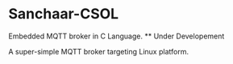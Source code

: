 # Sanchaar-CSOL
Embedded MQTT broker in C Language. ** Under Developement




A super-simple MQTT broker targeting Linux platform.
